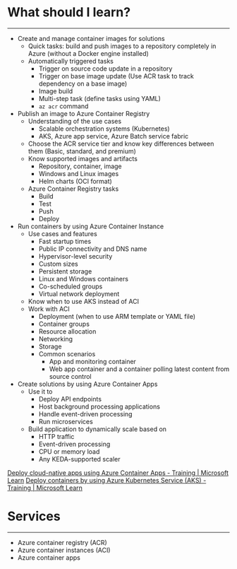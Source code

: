 

# What should I learn?
---
- Create and manage container images for solutions
	- Quick tasks: build and push images to a repository completely in Azure (without a Docker engine installed)
	- Automatically triggered tasks
		- Trigger on source code update in a repository
		- Trigger on base image update (Use ACR task to track dependency on a base image)
		- Image build
		- Multi-step task (define tasks using YAML)
		- `az acr` command
- Publish an image to Azure Container Registry
	- Understanding of the use cases
		- Scalable orchestration systems (Kubernetes)
		- AKS, Azure app service, Azure Batch service fabric
	- Choose the ACR service tier and know key differences between them (Basic, standard, and premium)
	- Know supported images and artifacts
		- Repository, container, image
		- Windows and Linux images
		- Helm charts (OCI format)
	- Azure Container Registry tasks
		- Build
		- Test
		- Push
		- Deploy
- Run containers by using Azure Container Instance
	- Use cases and features
		- Fast startup times
		- Public IP connectivity and DNS name
		- Hypervisor-level security
		- Custom sizes
		- Persistent storage
		- Linux and Windows containers
		- Co-scheduled groups
		- Virtual network deployment
	- Know when to use AKS instead of ACI
	- Work with ACI
		- Deployment (when to use ARM template or YAML file)
		- Container groups
		- Resource allocation
		- Networking
		- Storage
		- Common scenarios
			- App and monitoring container
			- Web app container and a container polling latest content from source control
- Create solutions by using Azure Container Apps
	- Use it to
		- Deploy API endpoints
		- Host background processing applications
		- Handle event-driven processing
		- Run microservices
	- Build application to dynamically scale based on
		- HTTP traffic
		- Event-driven processing
		- CPU or memory load
		- Any KEDA-supported scaler



[Deploy cloud-native apps using Azure Container Apps - Training | Microsoft Learn](https://learn.microsoft.com/en-us/training/paths/deploy-cloud-native-applications-to-azure-container-apps/)
[Deploy containers by using Azure Kubernetes Service (AKS) - Training | Microsoft Learn](https://learn.microsoft.com/en-us/training/paths/deploy-manage-containers-azure-kubernetes-service/)





# Services
---
- Azure container registry (ACR)
- Azure container instances (ACI)
- Azure container apps

